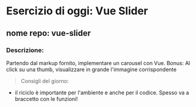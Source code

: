 

# Esercizio di oggi: Vue Slider
## nome repo: vue-slider
### Descrizione:
Partendo dal markup fornito, implementare un carousel con Vue.
Bonus:
Al click su una thumb, visualizzare in grande l'immagine corrispondente
 > Consigli del giorno:
- il riciclo è importante per l'ambiente e anche per il codice. Spesso va a braccetto con le funzioni! 